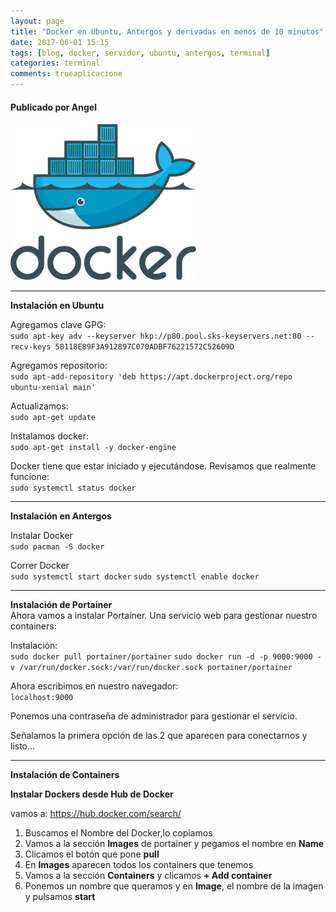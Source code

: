 ```yaml
---
layout: page
title: "Docker en Ubuntu, Antergos y derivadas en menos de 10 minutos"
date: 2017-06-01 15:15
tags: [blog, docker, servidor, ubuntu, antergos, terminal]
categories: terminal
comments: trueaplicacione
---
```

#### Publicado por Angel

![usb](/img/post/docker.png)


------

**Instalación en Ubuntu**

Agregamos clave GPG:  
`sudo apt-key adv --keyserver hkp://p80.pool.sks-keyservers.net:80 --recv-keys 58118E89F3A912897C070ADBF76221572C52609D`  

Agregamos repositorio:  
`sudo apt-add-repository 'deb https://apt.dockerproject.org/repo ubuntu-xenial main'`

Actualizamos:  
 `sudo apt-get update`

Instalamos docker:  
 `sudo apt-get install -y docker-engine`

Docker tiene que estar iniciado y ejecutándose. Revisamos que realmente funcione:   
`sudo systemctl status docker`

---

**Instalación en Antergos**

Instalar Docker   
`sudo pacman -S docker`

Correr Docker   
`sudo systemctl start docker`
`sudo systemctl enable docker`

---

**Instalación de Portainer**  
Ahora vamos a instalar Portainer. Una servicio web para gestionar nuestro containers:

Instalación:   
`sudo docker pull portainer/portainer`
`sudo docker run -d -p 9000:9000 -v /var/run/docker.sock:/var/run/docker.sock portainer/portainer`

Ahora escribimos en nuestro navegador:   
`localhost:9000`

Ponemos una contraseña de administrador para gestionar el servicio.

Señalamos la primera opción de las 2 que aparecen para conectarnos y
listo...  

---

**Instalación de Containers**



**Instalar Dockers desde Hub de Docker**

vamos a: <https://hub.docker.com/search/>

1.  Buscamos el Nombre del Docker,lo copiamos
2.  Vamos a la sección **Images** de portainer y pegamos el nombre en
    **Name**
3.  Clicamos el botón que pone **pull**
4.  En **Images** aparecen todos los containers que tenemos
5.  Vamos a la sección **Containers** y clicamos **+ Add container**
6.  Ponemos un nombre que queramos y en **Image**, el nombre de la
    imagen y pulsamos **start**
